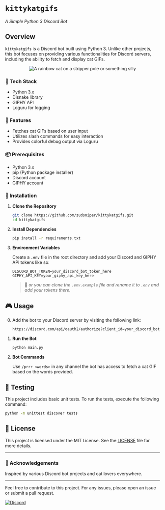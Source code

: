 # `kittykatgifs`
_A Simple Python 3 Discord Bot_

## Overview

`kittykatgifs` is a Discord bot built using Python 3. Unlike other projects, this bot focuses on providing various functionalities for Discord servers, including the ability to fetch and display cat GIFs.

<div align="center">

![A rainbow cat on a stripper pole or something silly](https://media1.giphy.com/media/qWA4I6lElI9nkjll3F/giphy.gif?cid=b0cc04f4jc6r1oxekdfnpuzihk4n97zngbesxq2jajxh7uv6&ep=v1_gifs_search&rid=giphy.gif&ct=g)

</div>

### 🧰 Tech Stack

- Python 3.x
- Disnake library
- GIPHY API
- Loguru for logging

### 🌟 Features

- Fetches cat GIFs based on user input
- Utilizes slash commands for easy interaction
- Provides colorful debug output via Loguru

### 📦 Prerequisites

- Python 3.x
- pip (Python package installer)
- Discord account
- GIPHY account

### 🚀 Installation

1. **Clone the Repository**

    ```bash
    git clone https://github.com/zudsniper/kittykatgifs.git
    cd kittykatgifs
    ```

2. **Install Dependencies**

    ```bash
    pip install -r requirements.txt
    ```

3. **Environment Variables**

    Create a `.env` file in the root directory and add your Discord and GIPHY API tokens like so:

    ```env
    DISCORD_BOT_TOKEN=your_discord_bot_token_here
    GIPHY_API_KEY=your_giphy_api_key_here
    ```
   
    > 📌 _or you can clone the `.env.example` file and rename it to `.env` and add your tokens there._  

## 🎮 Usage

0. Add the bot to your Discord server by visiting the following link:

    ```bash
    https://discord.com/api/oauth2/authorize?client_id=your_discord_bot_client_id_here&permissions=0&scope=bot%20applications.commands
    ```

1. **Run the Bot**

    ```bash
    python main.py
    ```

2. **Bot Commands**

    Use `/prrr <words>` in any channel the bot has access to fetch a cat GIF based on the words provided.

## 🧪 Testing

This project includes basic unit tests. To run the tests, execute the following command:

```bash
python -m unittest discover tests
```

## 📜 License

This project is licensed under the MIT License. See the [LICENSE](LICENSE) file for more details.

---

### 🙏 Acknowledgements

Inspired by various Discord bot projects and cat lovers everywhere.

---

Feel free to contribute to this project. For any issues, please open an issue or submit a pull request.

[![Discord](https://img.shields.io/discord/974855479975100487?label=discord)](https://zod.tf/discord)
